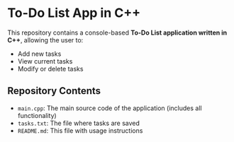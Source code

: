 #  To-Do List App in C++

This repository contains a console-based **To-Do List application written in C++**, allowing the user to:

- Add new tasks
- View current tasks
- Modify or delete tasks

## Repository Contents

- `main.cpp`: The main source code of the application (includes all functionality)
- `tasks.txt`: The file where tasks are saved
- `README.md`: This file with usage instructions

